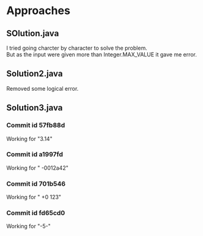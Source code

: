 # Approaches

## SOlution.java

I tried going charcter by character to solve the problem.  
But as the input were given more than Integer.MAX_VALUE it gave me error.

## Solution2.java

Removed some logical error.  

## Solution3.java

### Commit id 57fb88d

Working for "3.14"

### Commit id a1997fd

Working for "  -0012a42"

### Commit id 701b546

Working for "   +0 123"  

### Commit id fd65cd0

Working for "-5-"  

